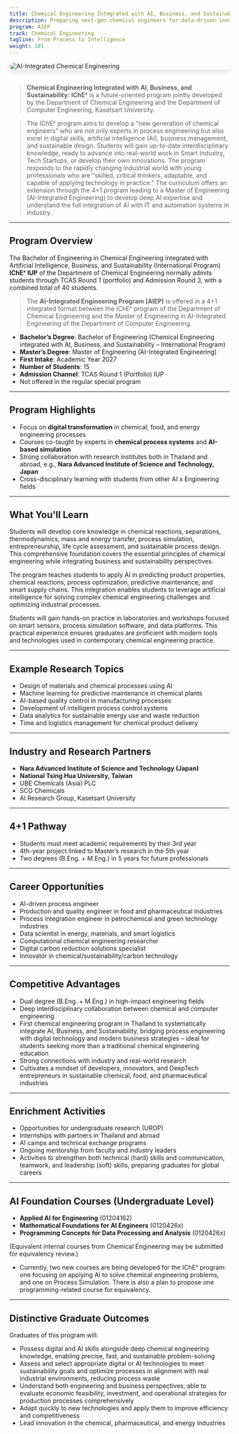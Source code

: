 ```yaml
---
title: Chemical Engineering Integrated with AI, Business, and Sustainability (International Program) (IChEˣ)
description: Preparing next-gen chemical engineers for data-driven innovation in chemical, food, pharmaceutical, and energy industries. <br>**Accepting new enrollments next year (academic year 2027).**
program: AIEP
track: Chemical Engineering
tagline: From Process to Intelligence
weight: 101
---
```


<img src="/img/banners/chemical-hero-new.png"
     alt="AI-Integrated Chemical Engineering"
     style="max-width: 100%; height: auto; margin: 0 0 2rem 0; border-radius: 1rem; box-shadow: 0 6px 12px rgba(0,0,0,0.1); display: block;" />

> **Chemical Engineering Integrated with AI, Business, and Sustainability: IChEˣ** is a future-oriented program jointly developed by the Department of Chemical Engineering and the Department of Computer Engineering, Kasetsart University.

> The IChEˣ program aims to develop a “new generation of chemical engineers” who are not only experts in process engineering but also excel in digital skills, artificial intelligence (AI), business management, and sustainable design. Students will gain up-to-date interdisciplinary knowledge, ready to advance into real-world work in Smart Industry, Tech Startups, or develop their own innovations. The program responds to the rapidly changing industrial world with young professionals who are “skilled, critical thinkers, adaptable, and capable of applying technology in practice.” The curriculum offers an extension through the 4+1 program leading to a Master of Engineering (AI-Integrated Engineering) to develop deep AI expertise and understand the full integration of AI with IT and automation systems in industry.

---

##  Program Overview

The Bachelor of Engineering in Chemical Engineering integrated with Artificial Intelligence, Business, and Sustainability (International Program) **IChEˣ IUP** of the Department of Chemical Engineering normally admits students through TCAS Round 1 (portfolio) and Admission Round 3, with a combined total of 40 students.

> The **AI-Integrated Engineering Program (AIEP)** is offered in a 4+1 integrated format between the IChEˣ program of the Department of Chemical Engineering and the Master of Engineering in AI-Integrated Engineering of the Department of Computer Engineering.

-  **Bachelor’s Degree**: Bachelor of Engineering (Chemical Engineering integrated with AI, Business, and Sustainability – International Program)  
-  **Master’s Degree**: Master of Engineering (AI-Integrated Engineering)  
-  **First Intake**: Academic Year 2027  
-  **Number of Students**: 15  
-  **Admission Channel**: TCAS Round 1 (Portfolio) IUP  
-  Not offered in the regular special program

---

##  Program Highlights

- Focus on **digital transformation** in chemical, food, and energy engineering processes  
- Courses co-taught by experts in **chemical process systems** and **AI-based simulation**  
- Strong collaboration with research institutes both in Thailand and abroad, e.g., **Nara Advanced Institute of Science and Technology, Japan**  
- Cross-disciplinary learning with students from other AI x Engineering fields

---

##  What You'll Learn

Students will develop core knowledge in chemical reactions, separations, thermodynamics, mass and energy transfer, process simulation, entrepreneurship, life cycle assessment, and sustainable process design. This comprehensive foundation covers the essential principles of chemical engineering while integrating business and sustainability perspectives.

The program teaches students to apply AI in predicting product properties, chemical reactions, process optimization, predictive maintenance, and smart supply chains. This integration enables students to leverage artificial intelligence for solving complex chemical engineering challenges and optimizing industrial processes.

Students will gain hands-on practice in laboratories and workshops focused on smart sensors, process simulation software, and data platforms. This practical experience ensures graduates are proficient with modern tools and technologies used in contemporary chemical engineering practice.

---

##  Example Research Topics

- Design of materials and chemical processes using AI  
- Machine learning for predictive maintenance in chemical plants  
- AI-based quality control in manufacturing processes  
- Development of intelligent process control systems  
- Data analytics for sustainable energy use and waste reduction  
- Time and logistics management for chemical product delivery

---

##  Industry and Research Partners

- **Nara Advanced Institute of Science and Technology (Japan)**  
- **National Tsing Hua University, Taiwan**  
- UBE Chemicals (Asia) PLC  
- SCG Chemicals  
- AI Research Group, Kasetsart University

---

##  4+1 Pathway

- Students must meet academic requirements by their 3rd year  
- 4th-year project linked to Master’s research in the 5th year  
- Two degrees (B.Eng. + M.Eng.) in 5 years for future professionals

---

##  Career Opportunities

- AI-driven process engineer  
- Production and quality engineer in food and pharmaceutical industries  
- Process integration engineer in petrochemical and green technology industries  
- Data scientist in energy, materials, and smart logistics  
- Computational chemical engineering researcher  
- Digital carbon reduction solutions specialist  
- Innovator in chemical/sustainability/carbon technology

---

##  Competitive Advantages

- Dual degree (B.Eng. + M.Eng.) in high-impact engineering fields  
- Deep interdisciplinary collaboration between chemical and computer engineering  
- First chemical engineering program in Thailand to systematically integrate AI, Business, and Sustainability, bridging process engineering with digital technology and modern business strategies – ideal for students seeking more than a traditional chemical engineering education  
- Strong connections with industry and real-world research  
- Cultivates a mindset of developers, innovators, and DeepTech entrepreneurs in sustainable chemical, food, and pharmaceutical industries

---

##  Enrichment Activities

- Opportunities for undergraduate research (UROP)  
- Internships with partners in Thailand and abroad  
- AI camps and technical exchange programs  
- Ongoing mentorship from faculty and industry leaders  
- Activities to strengthen both technical (hard) skills and communication, teamwork, and leadership (soft) skills, preparing graduates for global careers

---

##  AI Foundation Courses (Undergraduate Level)

- **Applied AI for Engineering** (01204162)  
- **Mathematical Foundations for AI Engineers** (0120426x)  
- **Programming Concepts for Data Processing and Analysis** (0120426x)  

(Equivalent internal courses from Chemical Engineering may be submitted for equivalency review.) 
- Currently, two new courses are being developed for the IChEˣ program: one focusing on applying AI to solve chemical engineering problems, and one on Process Simulation. There is also a plan to propose one programming-related course for equivalency.

---

##  Distinctive Graduate Outcomes

Graduates of this program will:

- Possess digital and AI skills alongside deep chemical engineering knowledge, enabling precise, fast, and sustainable problem-solving  
- Assess and select appropriate digital or AI technologies to meet sustainability goals and optimize processes in alignment with real industrial environments, reducing process waste  
- Understand both engineering and business perspectives, able to evaluate economic feasibility, investment, and operational strategies for production processes comprehensively  
- Adapt quickly to new technologies and apply them to improve efficiency and competitiveness  
- Lead innovation in the chemical, pharmaceutical, and energy industries  
